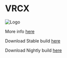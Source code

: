 # VRCX

![Logo](https://user-images.githubusercontent.com/11171153/180377026-f7f758fc-94cf-48b8-b59d-a4bfc6e08a1d.png)

More info [here](https://github.com/pypy-vrc/VRCX#readme)

Download Stable build [here](https://github.com/pypy-vrc/VRCX/releases/)

Download Nightly build [here](https://github.com/Natsumi-sama/VRCX/releases/)
